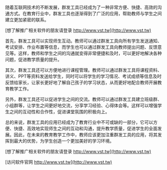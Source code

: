 随着互联网技术的不断发展，群发工具已经成为了一种非常方便、快捷、高效的沟通方式。在教育行业中，群发工具也逐渐得到了广泛的应用，帮助教师与学生之间建立更加紧密的联系。

[想了解推广相关软件的朋友请登录 http://www.vst.tw](http://www.vst.tw)

首先，群发工具可以实现师生互动。教师可以通过群发工具向所有学生发送通知、考试安排、作业布置等信息，而学生也可以通过群发工具向教师提出问题、反馈意见等。这样，教师和学生之间的沟通就变得非常便捷和及时，可以更好地解决各种问题，促进教学质量的提升。

其次，群发工具还可以方便地进行课程管理。教师可以通过群发工具将课程资料、讲义、PPT等资料发送给学生，同时可以将学生的学习情况、考试成绩等信息及时反馈给家长，让家长更好地了解自己孩子的学习状态，从而更好地配合教师开展教育教学工作。

另外，群发工具还可以促进学生之间的交流。教师可以通过群发工具建立班级群、小组群等，让学生之间更好地交流，分享学习经验、心得体会等。这样可以增强学生之间的互动性和合作性，促进课堂氛围的积极向上。

总的来说，群发工具的应用已经成为了教育行业中不可或缺的一部分，它可以方便、快捷、高效地实现师生之间的互动和沟通，提升教学质量，促进学生的全面发展。因此，在未来的教育教学工作中，教师应该更加注重群发工具的应用，将其发挥到最大的优势，为学生创造一个更加美好的学习环境。

[想了解推广相关软件的朋友请登录 http://www.vst.tw](http://www.vst.tw)


[访问软件官网 http://www.vst.tw](http://www.vst.tw)
